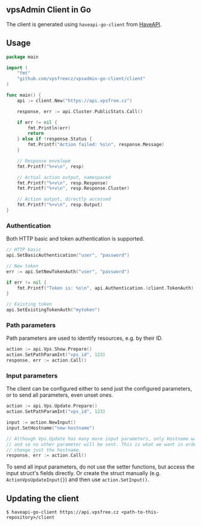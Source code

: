 vpsAdmin Client in Go
---------------------
The client is generated using `haveapi-go-client` from
[HaveAPI](https://github.com/vpsfreecz/haveapi).

## Usage
```go
package main

import (
	"fmt"
	"github.com/vpsfreecz/vpsadmin-go-client/client"
)

func main() {
	api := client.New("https://api.vpsfree.cz")

	response, err := api.Cluster.PublicStats.Call()

	if err != nil {
		fmt.Println(err)
		return
	} else if !response.Status {
		fmt.Printf("Action failed: %s\n", response.Message)
	}

	// Response envelope
	fmt.Printf("%+v\n", resp)

	// Actual action output, namespaced
	fmt.Printf("%+v\n", resp.Response)
	fmt.Printf("%+v\n", resp.Response.Cluster)

	// Action output, directly accessed
	fmt.Printf("%+v\n", resp.Output)
}
```

### Authentication
Both HTTP basic and token authentication is supported.

```go
// HTTP basic
api.SetBasicAuthentication("user", "password")

// New token
err := api.SetNewTokenAuth("user", "password")

if err != nil {
	fmt.Printf("Token is: %s\n", api.Authentication.(client.TokenAuth).Token)
}

// Existing token
api.SetExistingTokenAuth("mytoken")
```

### Path parameters
Path parameters are used to identify resources, e.g. by their ID.

```go
action := api.Vps.Show.Prepare()
action.SetPathParamInt("vps_id", 123)
response, err := action.Call()
```

### Input parameters
The client can be configured either to send just the configured parameters,
or to send all parameters, even unset ones.

```go
action := api.Vps.Update.Prepare()
action.SetPathParamInt("vps_id", 123)

input := action.NewInput()
input.SetHostname("new-hostname")

// Although Vps.Update has many more input parameters, only Hostname was set
// and so no other parameter will be sent. This is what we want in order to
// change just the hostname.
response, err := action.Call()
```

To send all input parameters, do not use the setter functions, but access
the input struct's fields directly. Or create the struct manually
(e.g. `ActionVpsUpdateInput{}`) and then use `action.SetInput()`.

## Updating the client
```
$ haveapi-go-client https://api.vpsfree.cz <path-to-this-repository>/client
```

